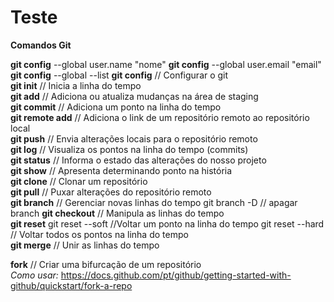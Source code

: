 # Teste
**Comandos Git**

**git config** --global user.name "nome" 
**git config** --global user.email "email"
**git config** --global --list
**git config** // Configurar o git  
**git init** // Inicia a linha do tempo  
**git add** // Adiciona ou atualiza mudanças na área de staging  
**git commit** // Adiciona um ponto na linha do tempo  
**git remote add** // Adiciona o link de um repositório remoto ao repositório local  
**git push** // Envia alterações locais para o repositório remoto  
**git log** // Visualiza os pontos na linha do tempo (commits)  
**git status** // Informa o estado das alterações do nosso projeto  
**git show** // Apresenta determinando ponto na história  
**git clone** // Clonar um repositório  
**git pull** // Puxar alterações do repositório remoto  
**git branch** // Gerenciar novas linhas do tempo
    git branch -D  // apagar branch
**git checkout** // Manipula as linhas do tempo  
**git reset**
    git reset <hash> --soft //Voltar um ponto na linha do tempo
    git reset <hash> --hard // Voltar todos os pontos na linha do tempo  
**git merge** // Unir as linhas do tempo    

**fork** // Criar uma bifurcação de um repositório  
*Como usar:* https://docs.github.com/pt/github/getting-started-with-github/quickstart/fork-a-repo